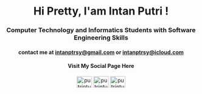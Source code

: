 <h1 align="center">Hi Pretty, I'am Intan Putri !</h1>
<h3 align="center">Computer Technology and Informatics Students with Software Engineering Skills</h3>

<h4 align="center">
contact me at <a href="intanptrsy@gmail.com">intanptrsy@gmail.com</a> or <a href="intanptrsy@icloud.com">intanptrsy@icloud.com</a>
</h4>

<h4 align="center">Visit My Social Page Here</h4>
<p align="center">
<a href="https://linkedin.com/in/putrintun" target="blank"><img align="center" src="https://raw.githubusercontent.com/rahuldkjain/github-profile-readme-generator/master/src/images/icons/Social/linked-in-alt.svg" alt="putrintun" height="30" width="40" /></a>
<a href="https://instagram.com/putrintun" target="blank"><img align="center" src="https://raw.githubusercontent.com/rahuldkjain/github-profile-readme-generator/master/src/images/icons/Social/instagram.svg" alt="putrintun" height="30" width="40" /></a>
<a href="https://github.com/putrintun" target="blank"><img align="center" src="https://raw.githubusercontent.com/rahuldkjain/github-profile-readme-generator/master/src/images/icons/Social/github.svg" alt="putrintun" height="30" width="40" /></a>
<!-- <a href="https://behance.net/putrintun" target="blank"><img align="center" src="https://raw.githubusercontent.com/rahuldkjain/github-profile-readme-generator/master/src/images/icons/Social/behance.svg" alt="putrintun" height="30" width="40" /></a> -->
</p>
